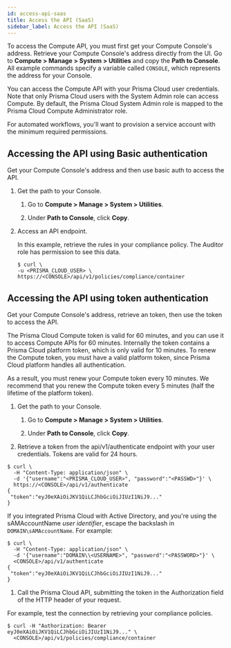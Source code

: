 ```yaml
---
id: access-api-saas
title: Access the API (SaaS)
sidebar_label: Access the API (SaaS)
---
```


To access the Compute API, you must first get your Compute Console's address.
Retrieve your Compute Console's address directly from the UI.
Go to **Compute > Manage > System > Utilities** and copy the **Path to Console**.
All example commands specify a variable called `CONSOLE`, which represents the address for your Console.

You can access the Compute API with your Prisma Cloud user credentials.
Note that only Prisma Cloud users with the System Admin role can access Compute.
By default, the Prisma Cloud System Admin role is mapped to the Prisma Cloud Compute Administrator role.

For automated workflows, you'll want to provision a service account with the minimum required permissions.


## Accessing the API using Basic authentication

Get your Compute Console's address and then use basic auth to access the API.

1. Get the path to your Console.

   1. Go to **Compute > Manage > System > Utilities**.

   1. Under **Path to Console**, click **Copy**.

1. Access an API endpoint.

   In this example, retrieve the rules in your compliance policy.
   The Auditor role has permission to see this data.

   ```
   $ curl \
   -u <PRISMA_CLOUD_USER> \
   https://<CONSOLE>/api/v1/policies/compliance/container
   ```

## Accessing the API using token authentication

Get your Compute Console's address, retrieve an token, then use the token to access the API.

The Prisma Cloud Compute token is valid for 60 minutes, and you can use it to access Compute APIs for 60 minutes.
Internally the token contains a Prisma Cloud platform token, which is only valid for 10 minutes.
To renew the Compute token, you must have a valid platform token, since Prisma Cloud platform handles all authentication.

As a result, you must renew your Compute token every 10 minutes.
We recommend that you renew the Compute token every 5 minutes (half the lifetime of the platform token).

1. Get the path to your Console.

   1. Go to **Compute > Manage > System > Utilities**.

   1. Under **Path to Console**, click **Copy**.

1. Retrieve a token from the api/v1/authenticate endpoint with your user credentials.
Tokens are valid for 24 hours.

  ```
  $ curl \
    -H "Content-Type: application/json" \
    -d '{"username":"<PRISMA_CLOUD_USER>", "password":"<PASSWD>"}' \
    https://<CONSOLE>/api/v1/authenticate
  {
   "token":"eyJ0eXAiOiJKV1QiLCJhbGciOiJIUzI1NiJ9..."
  }
  ```

  If you integrated Prisma Cloud with Active Directory, and you're using the sAMAccountName _user identifier_, escape the backslash in `DOMAIN\sAMAccountName`.
  For example:

  ```
  $ curl \
    -H "Content-Type: application/json" \
    -d '{"username":"DOMAIN\\<USERNAME>", "password":"<PASSWORD>"}' \
    <CONSOLE>/api/v1/authenticate
  {
   "token":"eyJ0eXAiOiJKV1QiLCJhbGciOiJIUzI1NiJ9..."
  }
  ```

1. Call the Prisma Cloud API, submitting the token in the Authorization field of the HTTP header of your request.

  For example, test the connection by retrieving your compliance policies.

  ```
  $ curl -H "Authorization: Bearer eyJ0eXAiOiJKV1QiLCJhbGciOiJIUzI1NiJ9..." \
    <CONSOLE>/api/v1/policies/compliance/container
  ```

